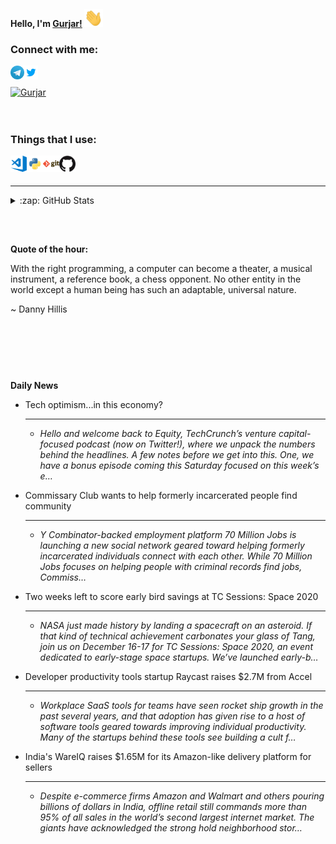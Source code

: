 #### Hello, I'm [Gurjar!](https://GurjarKing.github.io) <img src="https://raw.githubusercontent.com/ABSphreak/ABSphreak/master/gifs/Hi.gif" width="30px"></h2>


### Connect with me:

[<img align="left" alt="Gurjar | Telegram" width="22px" src="https://raw.githubusercontent.com/github/explore/80688e429a7d4ef2fca1e82350fe8e3517d3494d/topics/telegram/telegram.png" />][Telegram]
[<img align="left" alt="Gurjar | Twitter" width="22px" src="https://raw.githubusercontent.com/github/explore/80688e429a7d4ef2fca1e82350fe8e3517d3494d/topics/twitter/twitter.png" />][Twitter]
<br >
<br >
<a href="https://github.com/GurjarKing"><img src="https://komarev.com/ghpvc/?username=GurjarKing" alt="Gurjar" /></a> <br />
<br />
<br />
<!-- <br >

![](https://visitor-badge.glitch.me/badge?page_id=GurjarKing)

<br /> -->

### Things that I use:

[<img align="left" alt="Visual Studio Code" width="26px" src="https://raw.githubusercontent.com/github/explore/80688e429a7d4ef2fca1e82350fe8e3517d3494d/topics/visual-studio-code/visual-studio-code.png" />][VSCode]
[<img align="left" alt="Python" width="26px" src="https://raw.githubusercontent.com/github/explore/80688e429a7d4ef2fca1e82350fe8e3517d3494d/topics/python/python.png" />][Python]
[<img align="left" alt="Git" width="26px" src="https://raw.githubusercontent.com/github/explore/80688e429a7d4ef2fca1e82350fe8e3517d3494d/topics/git/git.png" />][Git]
[<img align="left" alt="GitHub" width="26px" src="https://raw.githubusercontent.com/github/explore/78df643247d429f6cc873026c0622819ad797942/topics/github/github.png" />][Github]

<br />
<br />

---
<details>
  <summary>:zap: GitHub Stats</summary>

<img align="left" alt="Gurjar's Github Stats" src="https://github-readme-stats.vercel.app/api?username=GurjarKing&show_icons=true&hide_border=true&count_private=true&include_all_commit=true&theme=algolia" />

</details>

<!-- ### 🔔 My latest tweet
<a href="https://twitter.com/Gurjar_King43" target="_blank">
	<img src="https://github.com/GurjarKing/GurjarKing/raw/master/tweet.png" width="70%" align="center" alt="Click to view on Twitter" title="My latest tweet, as an image"/>
</a> -->
<br>

<pre>

</pre>

**Quote of the hour:**

With the right programming, a computer can become a theater, a musical instrument, a reference book, a chess opponent. No other entity in the world except a human being has such an adaptable, universal nature.

~ Danny Hillis
<pre>

</pre>
<br>
<pre>


</pre>
<strong>Daily News</strong>
  
  - Tech optimism...in this economy?
     <hr/>
     
      - *Hello and welcome back to Equity, TechCrunch’s venture capital-focused podcast (now on Twitter!), where we unpack the numbers behind the headlines. A few notes before we get into this. One, we have a bonus episode coming this Saturday focused on this week’s e…*
     
  - Commissary Club wants to help formerly incarcerated people find community
      <hr/>
      
      - *Y Combinator-backed employment platform 70 Million Jobs is launching a new social network geared toward helping formerly incarcerated individuals connect with each other. While 70 Million Jobs focuses on helping people with criminal records find jobs, Commiss…*
      
  - Two weeks left to score early bird savings at TC Sessions: Space 2020
      <hr/>
      
      - *NASA just made history by landing a spacecraft on an asteroid. If that kind of technical achievement carbonates your glass of Tang, join us on December 16-17 for TC Sessions: Space 2020, an event dedicated to early-stage space startups. We’ve launched early-b…*
      
  - Developer productivity tools startup Raycast raises $2.7M from Accel
      <hr/>
      
      - *Workplace SaaS tools for teams have seen rocket ship growth in the past several years, and that adoption has given rise to a host of software tools geared towards improving individual productivity. Many of the startups behind these tools see building a cult f…*
       
  - India's WareIQ raises $1.65M for its Amazon-like delivery platform for sellers
      <hr/>
       
       - *Despite e-commerce firms Amazon and Walmart and others pouring billions of dollars in India, offline retail still commands more than 95% of all sales in the world’s second largest internet market. The giants have acknowledged the strong hold neighborhood stor…*
      

<br />

[VSCode]: https://code.visualstudio.com/
[Python]: https://www.python.org/
[Git]: https://git-scm.com/
[Github]: https://github.com/
[Telegram]: https://t.me/Gurjar_King/
[Twitter]: https://twitter.com/Gurjar_King43/
